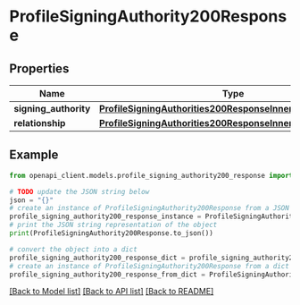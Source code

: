# ProfileSigningAuthority200Response


## Properties

Name | Type | Description | Notes
------------ | ------------- | ------------- | -------------
**signing_authority** | [**ProfileSigningAuthorities200ResponseInnerSigningAuthority**](ProfileSigningAuthorities200ResponseInnerSigningAuthority.md) |  | 
**relationship** | [**ProfileSigningAuthorities200ResponseInnerRelationship**](ProfileSigningAuthorities200ResponseInnerRelationship.md) |  | 

## Example

```python
from openapi_client.models.profile_signing_authority200_response import ProfileSigningAuthority200Response

# TODO update the JSON string below
json = "{}"
# create an instance of ProfileSigningAuthority200Response from a JSON string
profile_signing_authority200_response_instance = ProfileSigningAuthority200Response.from_json(json)
# print the JSON string representation of the object
print(ProfileSigningAuthority200Response.to_json())

# convert the object into a dict
profile_signing_authority200_response_dict = profile_signing_authority200_response_instance.to_dict()
# create an instance of ProfileSigningAuthority200Response from a dict
profile_signing_authority200_response_from_dict = ProfileSigningAuthority200Response.from_dict(profile_signing_authority200_response_dict)
```
[[Back to Model list]](../README.md#documentation-for-models) [[Back to API list]](../README.md#documentation-for-api-endpoints) [[Back to README]](../README.md)



